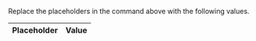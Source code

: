 Replace the placeholders in the command above with the following values.

Placeholder | Value |
----------- | ----- |
